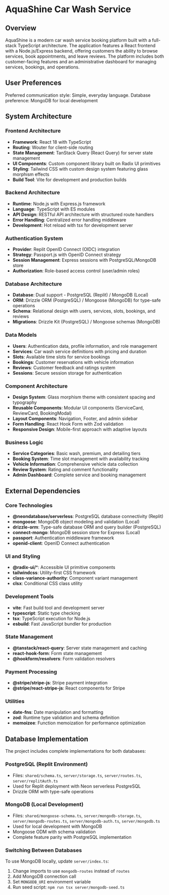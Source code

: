 # AquaShine Car Wash Service

## Overview

AquaShine is a modern car wash service booking platform built with a full-stack TypeScript architecture. The application features a React frontend with a Node.js/Express backend, offering customers the ability to browse services, book appointments, and leave reviews. The platform includes both customer-facing features and an administrative dashboard for managing services, bookings, and operations.

## User Preferences

Preferred communication style: Simple, everyday language.
Database preference: MongoDB for local development

## System Architecture

### Frontend Architecture
- **Framework**: React 18 with TypeScript
- **Routing**: Wouter for client-side routing
- **State Management**: TanStack Query (React Query) for server state management
- **UI Components**: Custom component library built on Radix UI primitives
- **Styling**: Tailwind CSS with custom design system featuring glass morphism effects
- **Build Tool**: Vite for development and production builds

### Backend Architecture
- **Runtime**: Node.js with Express.js framework
- **Language**: TypeScript with ES modules
- **API Design**: RESTful API architecture with structured route handlers
- **Error Handling**: Centralized error handling middleware
- **Development**: Hot reload with tsx for development server

### Authentication System
- **Provider**: Replit OpenID Connect (OIDC) integration
- **Strategy**: Passport.js with OpenID Connect strategy
- **Session Management**: Express sessions with PostgreSQL/MongoDB store
- **Authorization**: Role-based access control (user/admin roles)

### Database Architecture
- **Database**: Dual support - PostgreSQL (Replit) / MongoDB (Local)
- **ORM**: Drizzle ORM (PostgreSQL) / Mongoose (MongoDB) for type-safe operations
- **Schema**: Relational design with users, services, slots, bookings, and reviews
- **Migrations**: Drizzle Kit (PostgreSQL) / Mongoose schemas (MongoDB)

### Data Models
- **Users**: Authentication data, profile information, and role management
- **Services**: Car wash service definitions with pricing and duration
- **Slots**: Available time slots for service bookings
- **Bookings**: Customer reservations with vehicle information
- **Reviews**: Customer feedback and ratings system
- **Sessions**: Secure session storage for authentication

### Component Architecture
- **Design System**: Glass morphism theme with consistent spacing and typography
- **Reusable Components**: Modular UI components (ServiceCard, ReviewCard, BookingModal)
- **Layout Components**: Navigation, Footer, and admin sidebar
- **Form Handling**: React Hook Form with Zod validation
- **Responsive Design**: Mobile-first approach with adaptive layouts

### Business Logic
- **Service Categories**: Basic wash, premium, and detailing tiers
- **Booking System**: Time slot management with availability tracking
- **Vehicle Information**: Comprehensive vehicle data collection
- **Review System**: Rating and comment functionality
- **Admin Dashboard**: Complete service and booking management

## External Dependencies

### Core Technologies
- **@neondatabase/serverless**: PostgreSQL database connectivity (Replit)
- **mongoose**: MongoDB object modeling and validation (Local)
- **drizzle-orm**: Type-safe database ORM and query builder (PostgreSQL)
- **connect-mongo**: MongoDB session store for Express (Local)
- **passport**: Authentication middleware framework
- **openid-client**: OpenID Connect authentication

### UI and Styling
- **@radix-ui/***: Accessible UI primitive components
- **tailwindcss**: Utility-first CSS framework
- **class-variance-authority**: Component variant management
- **clsx**: Conditional CSS class utility

### Development Tools
- **vite**: Fast build tool and development server
- **typescript**: Static type checking
- **tsx**: TypeScript execution for Node.js
- **esbuild**: Fast JavaScript bundler for production

### State Management
- **@tanstack/react-query**: Server state management and caching
- **react-hook-form**: Form state management
- **@hookform/resolvers**: Form validation resolvers

### Payment Processing
- **@stripe/stripe-js**: Stripe payment integration
- **@stripe/react-stripe-js**: React components for Stripe

### Utilities
- **date-fns**: Date manipulation and formatting
- **zod**: Runtime type validation and schema definition
- **memoizee**: Function memoization for performance optimization

## Database Implementation

The project includes complete implementations for both databases:

### PostgreSQL (Replit Environment)
- Files: `shared/schema.ts`, `server/storage.ts`, `server/routes.ts`, `server/replitAuth.ts`
- Used for Replit deployment with Neon serverless PostgreSQL
- Drizzle ORM with type-safe operations

### MongoDB (Local Development) 
- Files: `shared/mongoose-schema.ts`, `server/mongodb-storage.ts`, `server/mongodb-routes.ts`, `server/mongodb-auth.ts`, `server/mongodb.ts`
- Used for local development with MongoDB
- Mongoose ODM with schema validation
- Complete feature parity with PostgreSQL implementation

### Switching Between Databases
To use MongoDB locally, update `server/index.ts`:
1. Change imports to use `mongodb-routes` instead of `routes`
2. Add MongoDB connection call
3. Set `MONGODB_URI` environment variable
4. Run seed script: `npm run tsx server/mongodb-seed.ts`